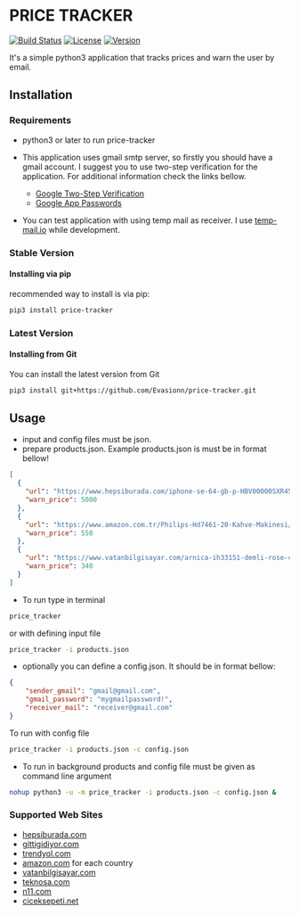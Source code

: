 # PRICE TRACKER
[![Build Status](https://img.shields.io/pypi/pyversions/price-tracker)](https://pypi.org/project/price-tracker/)
[![License](https://img.shields.io/github/license/Evasionn/price-tracker)](LICENSE)
[![Version](https://img.shields.io/pypi/v/price-tracker)](https://pypi.org/project/price-tracker/)

It's a simple python3 application that tracks prices and warn the user by email.

## Installation
### Requirements
- python3 or later to run price-tracker
- This application uses gmail smtp server, so firstly you should have a gmail account.
I suggest you to use two-step verification for the application. For additional information check the links bellow.

    - [Google Two-Step Verification](https://www.google.com/landing/2step/)
    - [Google App Passwords](https://myaccount.google.com/apppasswords)
- You can test application with using temp mail as receiver. I use [temp-mail.io](https://temp-mail.io/) while development.
### Stable Version
#### Installing via pip
recommended way to install is via pip:
```bash
pip3 install price-tracker
```
### Latest Version
#### Installing from Git
You can install the latest version from Git
```bash
pip3 install git+https://github.com/Evasionn/price-tracker.git
```
## Usage
- input and config files must be json. 
- prepare products.json. Example products.json is must be in format bellow!

```json
[
  {
    "url": "https://www.hepsiburada.com/iphone-se-64-gb-p-HBV00000SXR45",
    "warn_price": 5000
  },
  {
    "url": "https://www.amazon.com.tr/Philips-Hd7461-20-Kahve-Makinesi/dp/B00R04CAH0/ref=zg_bs_kitchen_home_1?_encoding=UTF8&psc=1&refRID=Q90ZVE1A20WY367CAJPQ",
    "warn_price": 550
  },
  {
    "url": "https://www.vatanbilgisayar.com/arnica-ih33151-demli-rose-cay-makinesi.html",
    "warn_price": 340
  }
]
```
- To run type in terminal
```bash
price_tracker
``` 
or with defining input file 
```bash
price_tracker -i products.json
```

- optionally you can define a config.json. It should be in format bellow:
```json
{
    "sender_gmail": "gmail@gmail.com",
    "gmail_password": "mygmailpassword!",
    "receiver_mail": "receiver@gmail.com" 
}
```
To run with config file 
```bash
price_tracker -i products.json -c config.json
```

- To run in background products and config file must be given as command line argument
```bash
nohup python3 -u -m price_tracker -i products.json -c config.json &
```

### Supported Web Sites
- [hepsiburada.com](https://www.hepsiburada.com/)
- [gittigidiyor.com](https://www.gittigidiyor.com/)
- [trendyol.com](https://www.trendyol.com/)
- [amazon.com](https://www.amazon.com/) for each country
- [vatanbilgisayar.com](https://www.vatanbilgisayar.com/)
- [teknosa.com](https://www.teknosa.com/)
- [n11.com](https://urun.n11.com/)
- [ciceksepeti.net](https://www.ciceksepeti.net/)